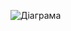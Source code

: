 ![Діаграма](https://github.com/ip-85/System-Dynamics/blob/master/Doc/UMLDiagrams/scenarios/guest/authorization/diagramOUT/UC2.png)